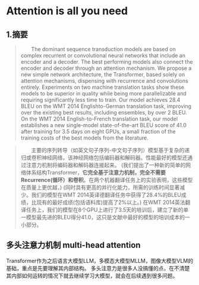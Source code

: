 # Attention is all you need

## 1.摘要

>&#160; &#160; &#160; &#160;The dominant sequence transduction models are based on complex recurrent or convolutional neural networks that include
> an encoder and a decoder. The best performing models also connect the encoder and decoder through an attention mechanism. 
> We propose a new simple network architecture, the Transformer, based solely on attention mechanisms, dispensing with recurrence
> and convolutions entirely. Experiments on two machine translation tasks show these models to be superior in quality while being 
> more parallelizable and requiring significantly less time to train. Our model achieves 28.4 BLEU on the WMT 2014 Englishto-German 
> translation task, improving over the existing best results, including ensembles, by over 2 BLEU. On the WMT 2014 English-to-French 
> translation task, our model establishes a new single-model state-of-the-art BLEU score of 41.0 
> after training for 3.5 days on eight GPUs, a small fraction of the training costs of the best models from the literature.


>&#160; &#160; &#160; &#160;主要的序列转导（如英文句子序列-中文句子序列）模型基于复杂的递归或卷积神经网络，该神经网络包括编码器和解码器。性能最好的模型还通过注意力机制将编码器和解码器连接起来。
(我们提出了一种新的简单的网络体系结构Transformer，**它完全基于注意力机制，完全不需要Recurrence&#40;循环）和卷积**。在两个机器翻译任务上的实验表明，这些模型在质量上更优越，)
(同时具有更高的并行化能力，所需的训练时间显著减少。我们的模型在WMT 2014英译德翻译任务中获得了28.4%的BLEU成绩，比现有的最好成绩&#40;包括语料库&#41;提高了2%以上。)
在WMT 2014英法翻译任务上，我们的模型在8个GPU上进行了3.5天的培训后，建立了新的单一模型最先进的BLEU得分41.0，这只是文献中最好的模型的培训成本的一小部分。

## 多头注意力机制 multi-head attention

Transformer作为之后语言大模型LLM，多模态大模型MLLM，图像大模型VLM的基础，重点是先要理解其内部结构。
多头注意力是很多人没搞懂的点，在不清楚其内部如何运转的情况下就去继续学习大模型，就会在后续遇到很多问题。




